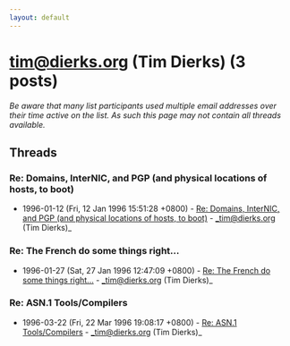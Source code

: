 ```yaml
---
layout: default
---
```


# tim@dierks.org (Tim Dierks) (3 posts)

_Be aware that many list participants used multiple email addresses over their time active on the list. As such this page may not contain all threads available._

## Threads

### Re: Domains, InterNIC, and PGP (and physical locations of hosts, to boot)
+ 1996-01-12 (Fri, 12 Jan 1996 15:51:28 +0800) - [Re: Domains, InterNIC, and PGP (and physical locations of hosts, to boot)](/archive/1996/01/0420dc4d5e94ce5502cba080f8020f1ddd548cd0e61176a097c34b114d3a2e94) - _tim@dierks.org (Tim Dierks)_

### Re: The French do some things right...
+ 1996-01-27 (Sat, 27 Jan 1996 12:47:09 +0800) - [Re: The French do some things right...](/archive/1996/01/3337571a4725c3a6a3a8a9e1a0fdfe3334ccbe6a3512e7b40326c927a1890a4a) - _tim@dierks.org (Tim Dierks)_

### Re: ASN.1 Tools/Compilers
+ 1996-03-22 (Fri, 22 Mar 1996 19:08:17 +0800) - [Re: ASN.1 Tools/Compilers](/archive/1996/03/5add64d6b30b2c097a0e358ff525150f019dcd6939872a2d725ba54bcfa2c2bf) - _tim@dierks.org (Tim Dierks)_


